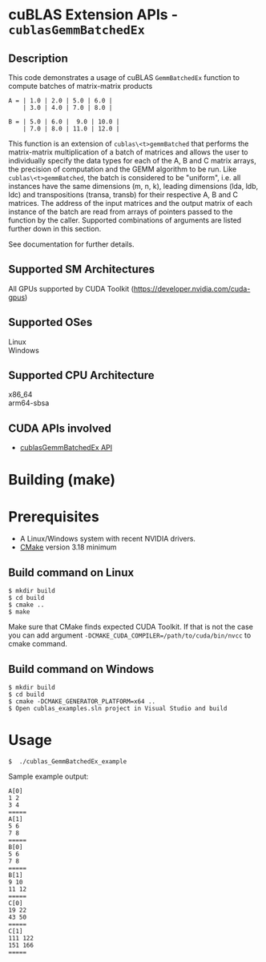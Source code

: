 # cuBLAS Extension APIs - `cublasGemmBatchedEx`

## Description

This code demonstrates a usage of cuBLAS `GemmBatchedEx` function to compute batches of matrix-matrix products

```
A = | 1.0 | 2.0 | 5.0 | 6.0 |
    | 3.0 | 4.0 | 7.0 | 8.0 |

B = | 5.0 | 6.0 |  9.0 | 10.0 |
    | 7.0 | 8.0 | 11.0 | 12.0 |
```

This function is an extension of `cublas\<t>gemmBatched` that performs the matrix-matrix multiplication of a batch of matrices and allows the user to individually specify the data types for each of the A, B and C matrix arrays, the precision of computation and the GEMM algorithm to be run. Like `cublas\<t>gemmBatched`, the batch is considered to be "uniform", i.e. all instances have the same dimensions (m, n, k), leading dimensions (lda, ldb, ldc) and transpositions (transa, transb) for their respective A, B and C matrices. The address of the input matrices and the output matrix of each instance of the batch are read from arrays of pointers passed to the function by the caller. Supported combinations of arguments are listed further down in this section.

See documentation for further details.

## Supported SM Architectures

All GPUs supported by CUDA Toolkit (https://developer.nvidia.com/cuda-gpus)  

## Supported OSes

Linux  
Windows

## Supported CPU Architecture

x86_64  
arm64-sbsa

## CUDA APIs involved
- [cublasGemmBatchedEx API](https://docs.nvidia.com/cuda/cublas/index.html#cublasgemmbatchedex)

# Building (make)

# Prerequisites
- A Linux/Windows system with recent NVIDIA drivers.
- [CMake](https://cmake.org/download) version 3.18 minimum

## Build command on Linux
```
$ mkdir build
$ cd build
$ cmake ..
$ make
```
Make sure that CMake finds expected CUDA Toolkit. If that is not the case you can add argument `-DCMAKE_CUDA_COMPILER=/path/to/cuda/bin/nvcc` to cmake command.

## Build command on Windows
```
$ mkdir build
$ cd build
$ cmake -DCMAKE_GENERATOR_PLATFORM=x64 ..
$ Open cublas_examples.sln project in Visual Studio and build
```

# Usage
```
$  ./cublas_GemmBatchedEx_example
```

Sample example output:

```
A[0]
1 2
3 4
=====
A[1]
5 6
7 8
=====
B[0]
5 6
7 8
=====
B[1]
9 10
11 12
=====
C[0]
19 22 
43 50
=====
C[1]
111 122
151 166
=====
```
